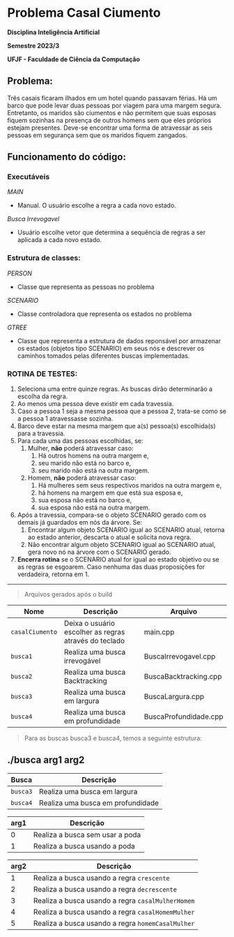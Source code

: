 # Problema Casal Ciumento
**Disciplina Inteligência Artificial**

**Semestre 2023/3**

**UFJF - Faculdade de Ciência da Computação**



## Problema: 

Três casais ficaram ilhados em um hotel quando passavam férias.
Há um barco que pode levar duas pessoas por viagem para uma margem segura.
Entretanto, os maridos são ciumentos e não permitem que suas esposas fiquem sozinhas na presença de outros homens sem que eles próprios estejam presentes.
Deve-se encontrar uma forma de atravessar as seis pessoas em segurança sem que os maridos fiquem zangados.

## Funcionamento do código:

### Executáveis

*MAIN*
- Manual. O usuário escolhe a regra a cada novo estado.

*Busca Irrevogavel*
- Usuário escolhe vetor que determina a sequência de regras a ser aplicada a cada novo estado. 

### Estrutura de classes:

*PERSON*
-   Classe que representa as pessoas no problema


*SCENARIO*
- Classe controladora que representa os estados no problema

*GTREE*
- Classe que representa a estrutura de dados reponsável por armazenar os estados (objetos tipo SCENARIO) em seus nós e descrever os caminhos tomados pelas diferentes buscas implementadas.


### ROTINA DE TESTES:

1. Seleciona uma entre quinze regras. As buscas dirão determinarão a escolha da regra.
2. Ao menos uma pessoa deve existir em cada travessia.
3. Caso a pessoa 1 seja a mesma pessoa que a pessoa 2, trata-se como se a pessoa 1 atravessasse sozinha.
4. Barco deve estar na mesma margem que a(s) pessoa(s) escolhida(s) para a travessia.
5. Para cada uma das pessoas escolhidas, se:
   1. Mulher, **não** poderá atravessar caso:
      1. Há outros homens na outra margem e,
      2. seu marido não está no barco e,
      3. seu marido não está na outra margem.
   2. Homem, **não** poderá atravessar caso:
      1. Há mulheres sem seus respectivos maridos na outra margem e,
      2. há homens na margem em que está sua esposa e,
      3. sua esposa não está no barco e,
      4. sua esposa não está na outra margem.
6. Após a travessia, compara-se o objeto SCENARIO gerado com os demais já guardados em nós da árvore. Se:
   1. Encontrar algum objeto SCENARIO igual ao SCENARIO atual, retorna ao estado anterior, descarta o atual e solicita nova regra.
   2. Não encontrar algum objeto SCENARIO igual ao SCENARIO atual, gera novo nó na árvore com o SCENARIO gerado.
7. **Encerra rotina** se o SCENARIO atual for igual ao estado objetivo ou se as regras se esgoarem. Caso nenhuma das duas proposições for verdadeira, retorna em 1.

---

> Arquivos gerados após o build

| Nome | Descrição | Arquivo |
| --- | --- | --- |
| `casalCiumento` | Deixa o usuário escolher as regras através do teclado | main.cpp |
| `busca1` | Realiza uma busca irrevogável | BuscaIrrevogavel.cpp |
| `busca2` | Realiza uma busca Backtracking | BuscaBacktracking.cpp |
| `busca3` | Realiza uma busca em largura  | BuscaLargura.cpp |
| `busca4` | Realiza uma busca em profundidade | BuscaProfundidade.cpp |

> Para as buscas busca3 e busca4, temos a seguinte estrutura:


## ./busca arg1 arg2 

| Busca | Descrição | 
| --- | --- | 
| `busca3` | Realiza uma busca em largura  |
| `busca4` | Realiza uma busca em profundidade | 

| arg1 | Descrição | 
| --- | ---  |
| 0 | Realiza a busca sem usar a poda  |
| 1 | Realiza a busca usando a poda |


| arg2 | Descrição | 
| --- | ---  |
| 1 | Realiza a busca usando a regra ``crescente``  |
| 2 | Realiza a busca usando a regra ``decrescente``  |
| 3 | Realiza a busca usando a regra ``casalMulherHomem``  |
| 4 | Realiza a busca usando a regra ``casalHomemMulher``  |
| 5 | Realiza a busca usando a regra ``homemCasalMulher``  |

